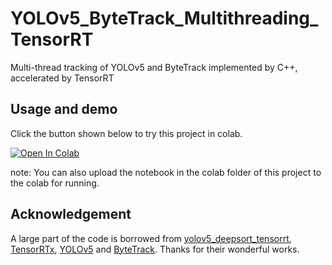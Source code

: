 # YOLOv5_ByteTrack_Multithreading_TensorRT
 Multi-thread tracking of YOLOv5 and ByteTrack implemented by C++, accelerated by TensorRT

## Usage and demo

Click the button shown below to try this project in colab.

[![Open In Colab](https://colab.research.google.com/assets/colab-badge.svg)](https://colab.research.google.com/github/googlecolab/colabtools/blob/main/notebooks/colab-github-demo.ipynb)

note: You can also upload the notebook in the colab folder of this project to the colab for running.

## Acknowledgement

A large part of the code is borrowed from [yolov5_deepsort_tensorrt](https://github.com/cong/yolov5_deepsort_tensorrt), [TensorRTx](https://github.com/wang-xinyu/tensorrtx), [YOLOv5](https://github.com/ultralytics/yolov5) and [ByteTrack](https://github.com/ifzhang/ByteTrack). Thanks for their wonderful works.
